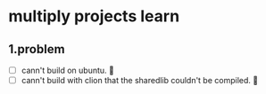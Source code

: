 # multiply projects learn
## 1.problem 
- [ ] cann't build on ubuntu. :thinking:
- [ ] cann't build with clion that the sharedlib couldn't be compiled. :thinking:
